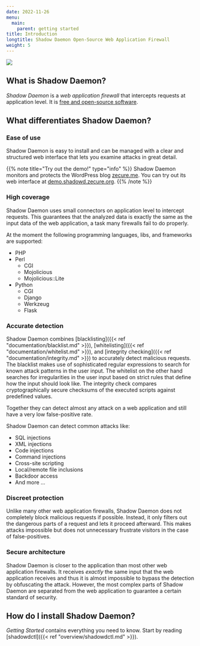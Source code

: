 ```yaml
---
date: 2022-11-26
menu:
  main:
    parent: getting started
title: Introduction
longtitle: Shadow Daemon Open-Source Web Application Firewall
weight: 5
---
```


<img id="logo" src="/img/logo_small.png" />

## What is Shadow Daemon?

*Shadow Daemon* is a *web application firewall* that intercepts requests at application level.
It is <a target="_blank" href="https://www.gnu.org/philosophy/free-sw.html">free and open-source software</a>.

## What differentiates Shadow Daemon?

### Ease of use

Shadow Daemon is easy to install and can be managed with a clear and structured web interface that lets you examine attacks in great detail.

{{% note title="Try out the demo!" type="info" %}}
Shadow Daemon monitors and protects the WordPress blog <a target="_blank" href="http://zecure.me/">zecure.me</a>.
You can try out its web interface at <a target="_blank" href="https://demo.shadowd.zecure.org/">demo.shadowd.zecure.org</a>.
{{% /note %}}

### High coverage

Shadow Daemon uses small connectors on application level to intercept requests.
This guarantees that the analyzed data is exactly the same as the input data of the web application, a task many firewalls fail to do properly.

At the moment the following programming languages, libs, and frameworks are supported:

 * PHP
 * Perl
   * CGI
   * Mojolicious
   * Mojolicious::Lite
 * Python
   * CGI
   * Django
   * Werkzeug
   * Flask

### Accurate detection

Shadow Daemon combines [blacklisting]({{< ref "documentation/blacklist.md" >}}), [whitelisting]({{< ref "documentation/whitelist.md" >}}), and [integrity checking]({{< ref "documentation/integrity.md" >}}) to accurately detect malicious requests.
The blacklist makes use of sophisticated regular expressions to search for known attack patterns in the user input.
The whitelist on the other hand searches for irregularities in the user input based on strict rules that define how the input should look like.
The integrity check compares cryptographically secure checksums of the executed scripts against predefined values.

Together they can detect almost any attack on a web application and still have a very low false-positive rate.

Shadow Daemon can detect common attacks like:

 * SQL injections
 * XML injections
 * Code injections
 * Command injections
 * Cross-site scripting
 * Local/remote file inclusions
 * Backdoor access
 * And more ...

### Discreet protection

Unlike many other web application firewalls, Shadow Daemon does not completely block malicious requests if possible.
Instead, it only filters out the dangerous parts of a request and lets it proceed afterward.
This makes attacks impossible but does not unnecessary frustrate visitors in the case of false-positives.

### Secure architecture

Shadow Daemon is closer to the application than most other web application firewalls.
It receives *exactly* the same input that the web application receives and thus it is almost impossible to bypass the detection by obfuscating the attack.
However, the most complex parts of Shadow Daemon are separated from the web application to guarantee a certain standard of security.

## How do I install Shadow Daemon?

*Getting Started* contains everything you need to know. Start by reading [shadowdctl]({{< ref "overview/shadowdctl.md" >}}).
